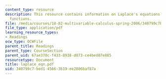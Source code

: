 ```yaml
---
content_type: resource
description: This resource contains information on Laplace's equations and harmonic
  functions.
file: /media/courses/18-02-multivariable-calculus-spring-2006/340799c7bed145663b19ee2806baf87a_laplace_eqn.pdf
file_type: application/pdf
learning_resource_types:
- Readings
ocw_type: OCWFile
parent_title: Readings
parent_type: CourseSection
parent_uid: 67ae370c-f433-8938-d073-ce4bed07e885
resourcetype: Document
title: laplace_eqn.pdf
uid: 340799c7-bed1-4566-3b19-ee2806baf87a
---
```

